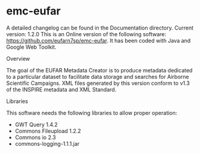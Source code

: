 # emc-eufar

A detailed changelog can be found in the Documentation directory. Current version: 1.2.0
This is an Online version of the following software: https://github.com/eufarn7sp/emc-eufar. It has been coded with Java and Google Web Toolkit.

Overview

The goal of the EUFAR Metadata Creator is to produce metadata dedicated to a particular dataset to facilitate data storage and searches for Airborne Scientific Campaigns. XML files generated by this version conform to v1.3 of the INSPIRE metadata and XML Standard.


Libraries

This software needs the following libraries to allow proper operation:
  - GWT Query 1.4.2
  - Commons Fileupload 1.2.2
  - Commons io 2.3
  - commons-logging-1.1.1.jar
